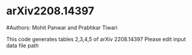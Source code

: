 # arXiv2208.14397
#Authors: Mohit Panwar and Prabhkar Tiwari 

This code generates tables 2,3,4,5 of arXiv 2208.14397
Please edit input data file path
 
